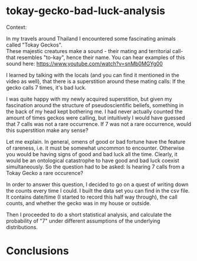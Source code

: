 # tokay-gecko-bad-luck-analysis

Context:

In my travels around Thailand I encountered some fascinating animals called "Tokay Geckos".  
These majestic creatures make a sound - their mating and territorial call- that resembles "to-kay", hence their name.
You can hear examples of this sound here:
https://www.youtube.com/watch?v=snMb0MGYg00

I learned by talking with the locals (and you can find it mentioned in the video as well), that there is a superstition around
these mating calls:  If the gecko calls 7 times, it's bad luck.

I was quite happy with my newly acquired superstition, but given my fascination around the structure of pseudoscientific
beliefs, something in the back of my head kept bothering me.  I had never actually counted the amount of times geckos were calling,
but intuitively I would have guessed that 7 calls was not a rare occurrence.  If 7 was not a rare occurrence, would this 
superstition make any sense? 

Let me explain.  In general, omens of good or bad fortune have the feature of rareness, i.e. it must be somewhat
uncommon to encounter.  Otherwise you would be having signs of good and bad luck all the time.  Clearly, it would be an ontological catastrophe to have good and bad luck coexist simultaneously.
So the question had to be asked:  Is hearing 7 calls from a Tokay Gecko a rare occurence?

In order to answer this question, I decided to go on a quest of writing down the counts every time I could.
I built the data set you can find in the csv file.  It contains date/time (I started to record this half way through), the call counts, and whether the gecko was in my house or outside.

Then I proceeded to do a short statistical analysis, and calculate the probability of "7" under different assumptions of the underlying distributions.

# Conclusions


